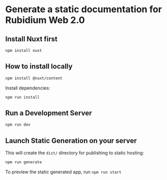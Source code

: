 # Generate a static documentation for Rubidium Web 2.0

## Install Nuxt first

```bash
npm install nuxt
```

## How to install locally

```bash
npm install @nuxt/content
```

Install dependencies:

```bash
npm run install
```

## Run a Development Server

```bash
npm run dev
```

## Launch Static Generation on your server

This will create the `dist/` directory for publishing to static hosting:

```bash
npm run generate
```

To preview the static generated app, run `npm run start`

